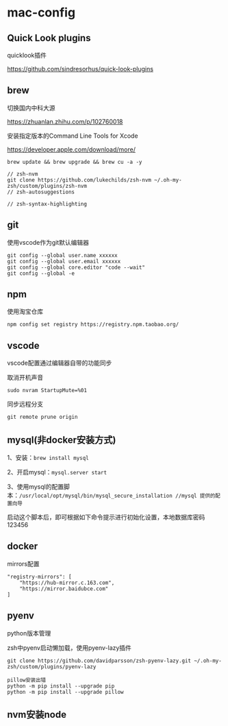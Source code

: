 # mac-config

## Quick Look plugins
quicklook插件

https://github.com/sindresorhus/quick-look-plugins

## brew
切换国内中科大源

https://zhuanlan.zhihu.com/p/102760018

安装指定版本的Command Line Tools for Xcode

https://developer.apple.com/download/more/

```
brew update && brew upgrade && brew cu -a -y 

// zsh-nvm
git clone https://github.com/lukechilds/zsh-nvm ~/.oh-my-zsh/custom/plugins/zsh-nvm
// zsh-autosuggestions

// zsh-syntax-highlighting
```

## git
使用vscode作为git默认编辑器
```
git config --global user.name xxxxxx  
git config --global user.email xxxxxx 
git config --global core.editor "code --wait"
git config --global -e
```

## npm
使用淘宝仓库
```
npm config set registry https://registry.npm.taobao.org/
```

## vscode
vscode配置通过编辑器自带的功能同步




取消开机声音
```
sudo nvram StartupMute=%01
```

同步远程分支
```
git remote prune origin
```

## mysql(非docker安装方式)
1、安装：```brew install mysql```

2、开启mysql：```mysql.server start```

3、使用mysql的配置脚本：```/usr/local/opt/mysql/bin/mysql_secure_installation //mysql 提供的配置向导```

启动这个脚本后，即可根据如下命令提示进行初始化设置，本地数据库密码123456

## docker
mirrors配置
```
"registry-mirrors": [
    "https://hub-mirror.c.163.com",
    "https://mirror.baidubce.com"
]
 ```

## pyenv
python版本管理

zsh中pyenv启动懒加载，使用pyenv-lazy插件

`git clone https://github.com/davidparsson/zsh-pyenv-lazy.git ~/.oh-my-zsh/custom/plugins/pyenv-lazy`



```
pillow安装出错
python -m pip install --upgrade pip
python -m pip install --upgrade pillow
```
## nvm安装node
